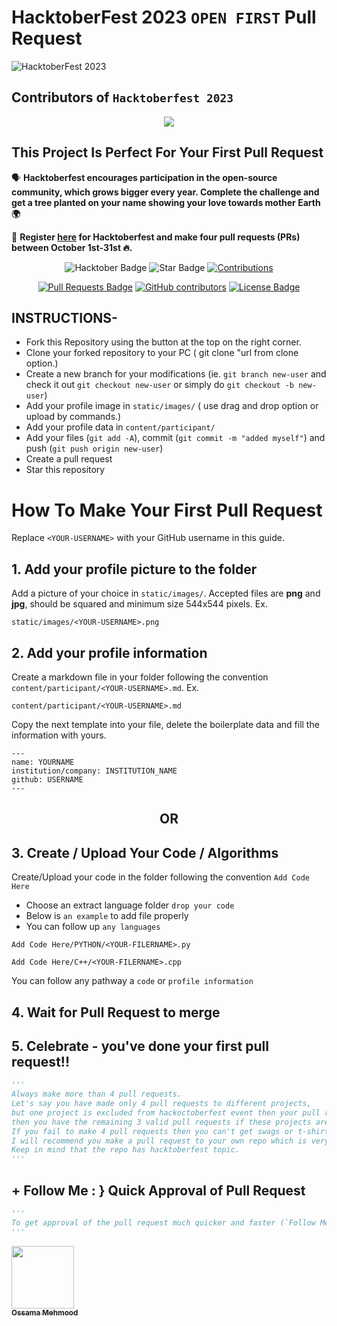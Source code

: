# HacktoberFest 2023 `OPEN FIRST` Pull Request
![HacktoberFest 2023](https://github.com/ossamamehmood/Hacktoberfest2023/raw/main/.github/logo.png)


## Contributors of `Hacktoberfest 2023`

<div align="center">

<a href="https://github.com/ossamamehmood/Hacktoberfest2023/graphs/contributors">
  <img src="https://contrib.rocks/image?repo=ossamamehmood/Hacktoberfest2023" />
</a>
  
  </div>

## This Project Is Perfect For Your First Pull Request

🗣 **Hacktoberfest encourages participation in the open-source community, which grows bigger every year. Complete the challenge and get a tree planted on your name showing your love towards mother Earth 🌍**

📢 **Register [here](https://hacktoberfest.digitalocean.com) for Hacktoberfest and make four pull requests (PRs) between October 1st-31st 🔥.**

<div align="center">

<img src="https://img.shields.io/badge/hacktoberfest-2023-blueviolet" alt="Hacktober Badge"/>
 <img src="https://img.shields.io/static/v1?label=%F0%9F%8C%9F&message=If%20Useful&style=style=flat&color=BC4E99" alt="Star Badge"/>
 <a href="https://github.com/ossamamehmood" ><img src="https://img.shields.io/badge/Contributions-welcome-violet.svg?style=flat&logo=git" alt="Contributions" /></a>

<a href="https://github.com/ossamamehmood/hacktoberfest2023/pulls"><img src="https://img.shields.io/github/issues-pr/ossamamehmood/hacktoberfest2023" alt="Pull Requests Badge"/></a>
<a href="https://github.com/ossamamehmood/hacktoberfest2023/graphs/contributors"><img alt="GitHub contributors" src="https://img.shields.io/github/contributors/ossamamehmood/hacktoberfest2023?color=2b9348"></a>
<a href="https://github.com/ossamamehmood/hacktoberfest2023/blob/master/LICENSE"><img src="https://img.shields.io/github/license/ossamamehmood/hacktoberfest2023?color=2b9348" alt="License Badge"/></a>

</div>

## INSTRUCTIONS-

- Fork this Repository using the button at the top on the right corner.
- Clone your forked repository to your PC ( git clone "url from clone option.)
- Create a new branch for your modifications (ie. `git branch new-user` and check it out  `git checkout new-user` or simply do `git checkout -b new-user`)
- Add your profile image in `static/images/` ( use drag and drop option or upload by commands.)
- Add your profile data in `content/participant/`
- Add your files (`git add -A`), commit (`git commit -m "added myself"`) and push (`git push origin new-user`)
- Create a pull request
- Star this repository

# How To Make Your First Pull Request

Replace `<YOUR-USERNAME>` with your GitHub username in this guide.

## 1. Add your profile picture to the folder

Add a picture of your choice in `static/images/`. Accepted files are **png** and **jpg**, should be squared and minimum size 544x544 pixels. Ex.

```
static/images/<YOUR-USERNAME>.png
```


## 2. Add your profile information

Create a markdown file in your folder following the convention `content/participant/<YOUR-USERNAME>.md`. Ex.

```
content/participant/<YOUR-USERNAME>.md
```

Copy the next template into your file, delete the boilerplate data and fill the information with yours.

```
---
name: YOURNAME
institution/company: INSTITUTION_NAME
github: USERNAME
---
```

<div align="center">
<h2> OR </h2>
</div>

## 3. Create / Upload Your Code / Algorithms

Create/Upload your code in the folder following the convention `Add Code Here`
- Choose an extract language folder `drop your code`
- Below is `an example` to add file properly
- You can follow up `any languages`
```
Add Code Here/PYTHON/<YOUR-FILERNAME>.py
```
```
Add Code Here/C++/<YOUR-FILERNAME>.cpp
```
You can follow any pathway a `code` or `profile information`

## 4. Wait for Pull Request to merge

## 5. Celebrate - you've done your first pull request!!

```py
'''
Always make more than 4 pull requests.
Let's say you have made only 4 pull requests to different projects,
but one project is excluded from hackoctoberfest event then your pull request will not be counted and 
then you have the remaining 3 valid pull requests if these projects are not excluded.
If you fail to make 4 pull requests then you can't get swags or t-shirts.
I will recommend you make a pull request to your own repo which is very very safe for you.
Keep in mind that the repo has hacktoberfest topic.
'''
```

## + Follow Me : } Quick Approval of Pull Request

```py
'''
To get approval of the pull request much quicker and faster (`Follow Me`)🚀
'''
```

<tr><td align="center"><a href="https://github.com/ossamamehmood"><kbd><img src="https://avatars3.githubusercontent.com/ossamamehmood?size=100" width="100px;" alt=""/></kbd><br /><sub><b>Ossama Mehmood</b></sub></a><br /></td>

</tr>
